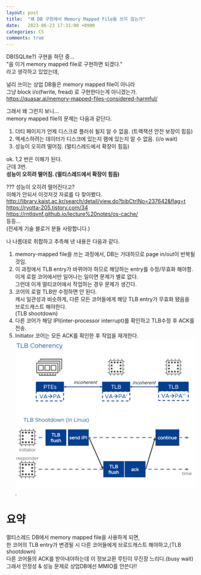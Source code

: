 ```yaml
---
layout: post
title:  "왜 DB 구현에서 Memory Mapped File을 쓰지 않는가"
date:   2023-06-23 17:31:00 +0900
categories: CS
comments: true
---
```

DB(SQLite?) 구현을 하던 중...  
"음 이거 memory mapped file로 구현하면 되겠다."  
라고 생각하고 있었는데,  

널리 쓰이는 상업 DB들은 memory mapped file이 아니라  
그냥 block i/o(fwrite, fread) 로 구현한다는게 아니겠는가.  
<https://quasar.ai/memory-mapped-files-considered-harmful/>  

그래서 왜 그런지 보니...  
memory mapped file의 문제는 다음과 같단다.  
1. 더티 페이지가 언제 디스크로 플러쉬 될지 알 수 없음. (트랙잭션 안전 보장이 힘듬)  
2. 엑세스하려는 데이터가 디스크에 있는지 램에 있는지 알 수 없음. (i/o wait)  
3. 성능이 오히려 떨어짐. (멀티스레드에서 확장이 힘듬)  

ok. 1,2 번은 이해가 된다.  
근데 3번.  
**성능이 오히려 떨어짐. (멀티스레드에서 확장이 힘듬)**  

??? 성능이 오히려 떨어진다고?  
이해가 안되서 이것저것 자료를 다 찾아봤다.  
<http://library.kaist.ac.kr/search/detail/view.do?bibCtrlNo=237642&flag=t>  
<https://ryotta-205.tistory.com/34>  
<https://rntlqvnf.github.io/lecture%20notes/os-cache/>  
등등...  
(전세계 기술 블로거 분들 사랑합니다.)  

나 나름대로 취합하고 추측해 낸 내용은 다음과 같다.  
1. memory-mapped file을 쓰는 과정에서, DB는 거대하므로 page in/out이 반복될 것임.  
2. 이 과정에서 TLB entry가 바뀌어야 하므로 해당하는 entry를 수정/무효화 해야함.  
이게 로컬 코어에서만 일어나는 일이면 문제가 별로 없다.  
그런데 이게 멀티코어에서 작업하는 경우 문제가 생긴다.  
3. 코어의 로컬 TLB만 수정하면 안 된다.  
캐시 일관성과 비슷하게, 다른 모든 코어들에게 해당 TLB entry가 무효화 됐음을 브로드캐스트 해야한다.  
(TLB shootdown)  
4. 다른 코어가 해당 IPI(inter-processor interrupt)를 확인하고 TLB수정 후 ACK를 전송.  
5. Initiator 코어는 모든 ACK를 확인한 후 작업을 재개한다.  
![image](/assets/images/20230623_tlbshootdown.png). 
# 요약  
멀티스레드 DB에서 memory mapped file을 사용하게 되면,  
한 코어의 TLB entry가 변경될 시 다른 코어들에게 브로드캐스트 해야하고,(TLB shootdown)  
다른 코어들의 ACK를 받아내야하는데 이 정보교환 루틴이 무진장 느리다.(busy wait)  
그래서 안정성 & 성능 문제로 상업DB에선 MMIO를 안쓴다!!  